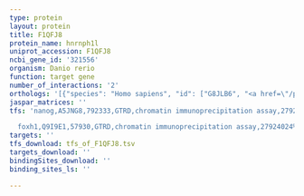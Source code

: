 ```yaml
---
type: protein
layout: protein
title: F1QFJ8
protein_name: hnrnph1l
uniprot_accession: F1QFJ8
ncbi_gene_id: '321556'
organism: Danio rerio
function: target gene
number_of_interactions: '2'
orthologs: '[{"species": "Homo sapiens", "id": ["G8JLB6", "<a href=\"/protein/p55795\">P55795</a>"]}, {"species": "Mus musculus", "id": ["<a href=\"/protein/o35737\">O35737</a>", "<a href=\"/protein/p70333\">P70333</a>"]}, {"species": "Rattus norvegicus", "id": ["<a href=\"/protein/a0a0g2jtg7\">A0A0G2JTG7</a>", "Q6AY09"]}]'
jaspar_matrices: ''
tfs: 'nanog,A5JNG8,792333,GTRD,chromatin immunoprecipitation assay,27924024%5Buid%5D,No

  foxh1,Q9I9E1,57930,GTRD,chromatin immunoprecipitation assay,27924024%5Buid%5D,No'
targets: ''
tfs_download: tfs_of_F1QFJ8.tsv
targets_download: ''
bindingSites_download: ''
binding_sites_ls: ''

---
```

